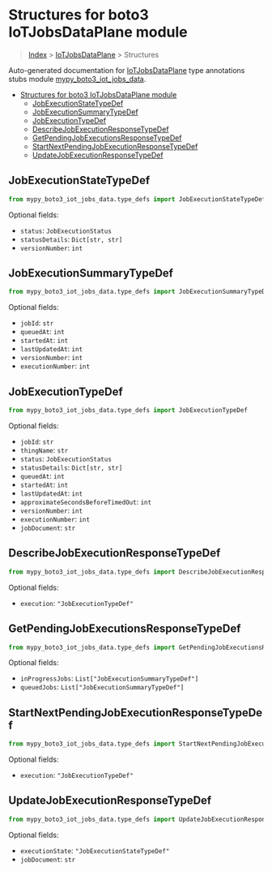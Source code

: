 # Structures for boto3 IoTJobsDataPlane module

> [Index](../index.md) > [IoTJobsDataPlane](./index.md) > Structures

Auto-generated documentation for [IoTJobsDataPlane](https://boto3.amazonaws.com/v1/documentation/api/latest/reference/services/iot-jobs-data.html#IoTJobsDataPlane)
type annotations stubs module [mypy_boto3_iot_jobs_data](https://pypi.org/project/mypy-boto3-iot-jobs-data/).

- [Structures for boto3 IoTJobsDataPlane module](#structures-for-boto3-iotjobsdataplane-module)
  - [JobExecutionStateTypeDef](#jobexecutionstatetypedef)
  - [JobExecutionSummaryTypeDef](#jobexecutionsummarytypedef)
  - [JobExecutionTypeDef](#jobexecutiontypedef)
  - [DescribeJobExecutionResponseTypeDef](#describejobexecutionresponsetypedef)
  - [GetPendingJobExecutionsResponseTypeDef](#getpendingjobexecutionsresponsetypedef)
  - [StartNextPendingJobExecutionResponseTypeDef](#startnextpendingjobexecutionresponsetypedef)
  - [UpdateJobExecutionResponseTypeDef](#updatejobexecutionresponsetypedef)

## JobExecutionStateTypeDef

```python
from mypy_boto3_iot_jobs_data.type_defs import JobExecutionStateTypeDef
```




Optional fields:
- `status`: `JobExecutionStatus`
- `statusDetails`: `Dict[str, str]`
- `versionNumber`: `int`


## JobExecutionSummaryTypeDef

```python
from mypy_boto3_iot_jobs_data.type_defs import JobExecutionSummaryTypeDef
```




Optional fields:
- `jobId`: `str`
- `queuedAt`: `int`
- `startedAt`: `int`
- `lastUpdatedAt`: `int`
- `versionNumber`: `int`
- `executionNumber`: `int`


## JobExecutionTypeDef

```python
from mypy_boto3_iot_jobs_data.type_defs import JobExecutionTypeDef
```




Optional fields:
- `jobId`: `str`
- `thingName`: `str`
- `status`: `JobExecutionStatus`
- `statusDetails`: `Dict[str, str]`
- `queuedAt`: `int`
- `startedAt`: `int`
- `lastUpdatedAt`: `int`
- `approximateSecondsBeforeTimedOut`: `int`
- `versionNumber`: `int`
- `executionNumber`: `int`
- `jobDocument`: `str`


## DescribeJobExecutionResponseTypeDef

```python
from mypy_boto3_iot_jobs_data.type_defs import DescribeJobExecutionResponseTypeDef
```




Optional fields:
- `execution`: `"JobExecutionTypeDef"`


## GetPendingJobExecutionsResponseTypeDef

```python
from mypy_boto3_iot_jobs_data.type_defs import GetPendingJobExecutionsResponseTypeDef
```




Optional fields:
- `inProgressJobs`: `List["JobExecutionSummaryTypeDef"]`
- `queuedJobs`: `List["JobExecutionSummaryTypeDef"]`


## StartNextPendingJobExecutionResponseTypeDef

```python
from mypy_boto3_iot_jobs_data.type_defs import StartNextPendingJobExecutionResponseTypeDef
```




Optional fields:
- `execution`: `"JobExecutionTypeDef"`


## UpdateJobExecutionResponseTypeDef

```python
from mypy_boto3_iot_jobs_data.type_defs import UpdateJobExecutionResponseTypeDef
```




Optional fields:
- `executionState`: `"JobExecutionStateTypeDef"`
- `jobDocument`: `str`

